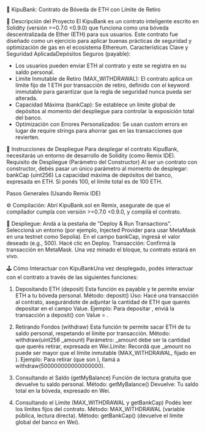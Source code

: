 🏦 KipuBank: Contrato de Bóveda de ETH con Límite de Retiro

📝 Descripción del Proyecto
El KipuBank es un contrato inteligente escrito en Solidity (versión >=0.7.0 <0.9.0) que funciona como una bóveda descentralizada de Ether (ETH) para sus usuarios.
Este contrato fue diseñado como un ejercicio para aplicar buenas prácticas de seguridad y optimización de gas en el ecosistema Ethereum.
Características Clave y Seguridad AplicadaDepósitos Seguros (payable): 
* Los usuarios pueden enviar ETH al contrato y este se registra en su saldo personal.
* Límite Inmutable de Retiro (MAX_WITHDRAWAL): El contrato aplica un límite fijo de 1 ETH por transacción de retiro, definido con el keyword immutable para garantizar que la regla de seguridad nunca pueda ser alterada.
* Capacidad Máxima (bankCap): Se establece un límite global de depósitos al momento del despliegue para controlar la exposición total del banco.
* Optimización con Errores Personalizados: Se usan custom errors en lugar de require strings para ahorrar gas en las transacciones que revierten.

🚀 Instrucciones de Despliegue
Para desplegar el contrato KipuBank, necesitarás un entorno de desarrollo de Solidity (como Remix IDE).
Requisito de Despliegue (Parámetro del Constructor)
Al ser un contrato con constructor, debés pasar un único parámetro al momento de desplegar: bankCap (uint256)
La capacidad máxima de depósitos del banco, expresada en ETH. Si ponés 100, el límite total es de 100 ETH.

Pasos Generales (Usando Remix IDE)

⚙️ Compilación: Abrí KipuBank.sol en Remix, asegurate de que el compilador cumpla con versión >=0.7.0 <0.9.0, y compilá el contrato.

🛫 Despliegue: Andá a la pestaña de "Deploy & Run Transactions".
Seleccioná un entorno (por ejemplo, Injected Provider para usar MetaMask en una testnet como Sepolia).
En el campo bankCap, ingresá el valor deseado (e.g., 500). Hacé clic en Deploy.
Transacción: Confirmá la transacción en MetaMask. Una vez minado el bloque, tu contrato estará en vivo. 

🕹️ Cómo Interactuar con KipuBankUna vez desplegado, podés interactuar con el contrato a través de las siguientes funciones:
1. Depositando ETH (deposit)
Esta función es payable y te permite enviar ETH a tu bóveda personal.
Método: deposit()
Uso: Hacé una transacción al contrato, asegurándote de adjuntar la cantidad de ETH que querés depositar en el campo Value.
Ejemplo: Para depositar , enviá la transacción a deposit() con Value = .

2. Retirando Fondos (withdraw)
Esta función te permite sacar ETH de tu saldo personal, respetando el límite por transacción.
Método: withdraw(uint256 _amount)
Parámetro: _amount debe ser la cantidad que querés retirar, expresada en Wei.Límite: Recordá que _amount no puede ser mayor que el límite inmutable (MAX_WITHDRAWAL, fijado en ).
Ejemplo: Para retirar  (que son ), llamá a withdraw(500000000000000000).

3. Consultando el Saldo (getMyBalance)
Función de lectura gratuita que devuelve tu saldo personal.
Método: getMyBalance()
Devuelve: Tu saldo total en la bóveda, expresado en Wei.

4. Consultando el Límite (MAX_WITHDRAWAL y getBankCap)
Podés leer los límites fijos del contrato.
Método: MAX_WITHDRAWAL (variable pública, lectura directa).
Método: getBankCap() (devuelve el límite global del banco en Wei).